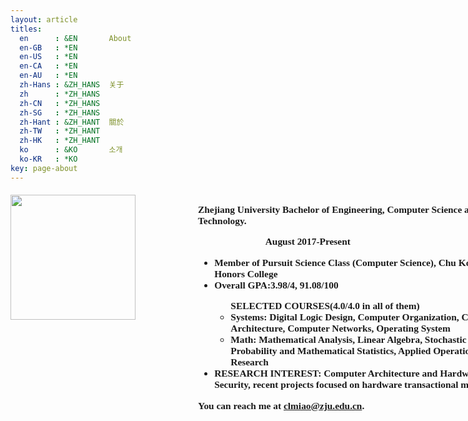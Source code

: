 ```yaml
---
layout: article
titles:
  en      : &EN       About
  en-GB   : *EN
  en-US   : *EN
  en-CA   : *EN
  en-AU   : *EN
  zh-Hans : &ZH_HANS  关于
  zh      : *ZH_HANS
  zh-CN   : *ZH_HANS
  zh-SG   : *ZH_HANS
  zh-Hant : &ZH_HANT  關於
  zh-TW   : *ZH_HANT
  zh-HK   : *ZH_HANT
  ko      : &KO       소개
  ko-KR   : *KO
key: page-about
---
```

<style>
  div#introduction{
   float:right;
   font-family:      Georgia, "Times New Roman", Times, serif;
   font-weight: bold;
   font-size: 110%;
   width: 500px;
 }
 #allcontent {
  width: 800px;
  padding-top: 5px;
  padding-bottom: 5px;
  margin-left: auto;
  margin-right: auto;
}
</style>
<div id="allcontent">
  <div id="introduction">
   <p>Zhejiang University Bachelor of Engineering, Computer Science and Technology.</p><p>&emsp;&emsp;&emsp;&emsp;&emsp;&emsp;&emsp;August 2017-Present</p>
    <ul>
    	<li>Member of Pursuit Science Class (Computer Science), Chu Kochen Honors College</li>
      <li>Overall GPA:3.98/4, 91.08/100</li>
      <ul>
        SELECTED COURSES(4.0/4.0 in all of them)
        <li>Systems: Digital Logic Design, Computer Organization, Computer Architecture, Computer Networks, Operating System</li>
        <li>Math: Mathematical Analysis, Linear Algebra, Stochastic Process, Probability and Mathematical Statistics, Applied Operation Research</li>
      </ul>
      <li>RESEARCH INTEREST: Computer Architecture and Hardware Security, recent projects focused on hardware transactional memory.</li>
    </ul>
    <p>You can reach me at <a href="mailto:clmiao@zju.edu.cn">clmiao@zju.edu.cn</a>. </p>
  </div>
   <img src="../../assets/images/me.JPG" width="200" />
</div>
<br>
<br>

<br>

<br>

<br>

